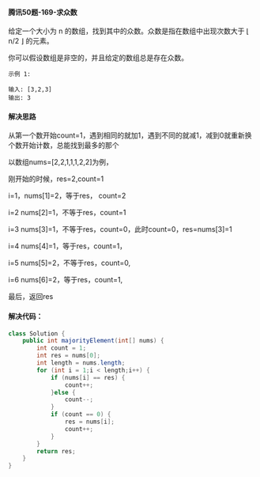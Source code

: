 #### 腾讯50题-169-求众数

给定一个大小为 n 的数组，找到其中的众数。众数是指在数组中出现次数大于 ⌊ n/2 ⌋ 的元素。

你可以假设数组是非空的，并且给定的数组总是存在众数。

```
示例 1:

输入: [3,2,3]
输出: 3
```

#### 解决思路

从第一个数开始count=1，遇到相同的就加1，遇到不同的就减1，减到0就重新换个数开始计数，总能找到最多的那个

以数组nums=[2,2,1,1,1,2,2]为例，

刚开始的时候，res=2,count=1

i=1，nums[1]=2，等于res， count=2

i=2    nums[2]=1，不等于res，count=1

i=3    nums[3]=1，不等于res，count=0，此时count=0，res=nums[3]=1

i=4    nums[4]=1，等于res，count=1，

i=5    nums[5]=2，不等于res，count=0,

i=6    nums[6]=2，等于res，count=1,

最后，返回res

#### 解决代码：

```java
class Solution {
    public int majorityElement(int[] nums) {
        int count = 1;
        int res = nums[0];
        int length = nums.length;
        for (int i = 1;i < length;i++) {
            if (nums[i] == res) {
                count++;
            }else {
                count--;
            }
            if (count == 0) {
                res = nums[i];
                count++;
            }
        }
        return res;
    }
}

```

